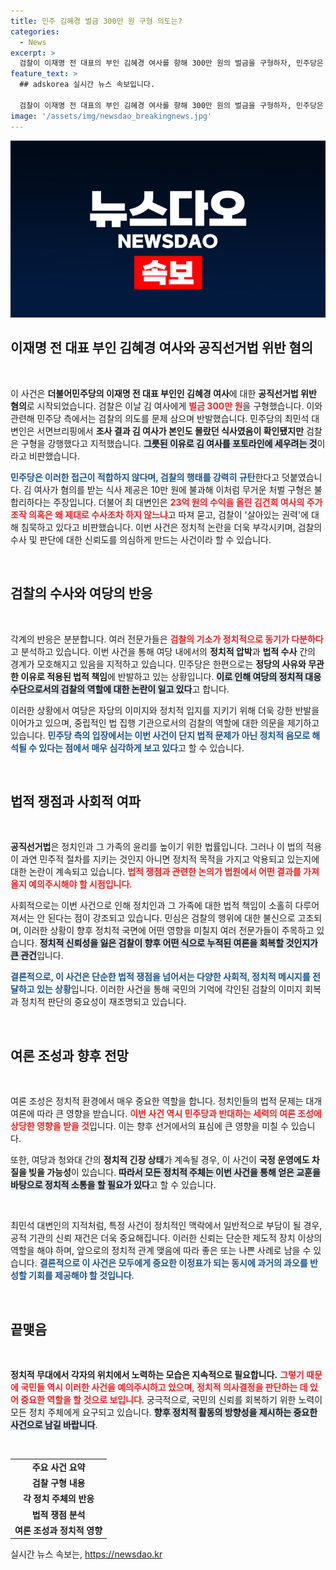 ```yaml
---
title: 민주 김혜경 벌금 300만 원 구형 의도는?
categories:
  - News
excerpt: >
  검찰이 이재명 전 대표의 부인 김혜경 여사를 향해 300만 원의 벌금을 구형하자, 민주당은 이를 정치적 망신주기로 간주하며 강력 반발했습니다. 권력의 비위는 눈 감는 검찰의 이중 잣대 논란 속으로 들어갑니다! 클릭해서 자세한 내용 확인하세요.
feature_text: >
  ## adskorea 실시간 뉴스 속보입니다.

  검찰이 이재명 전 대표의 부인 김혜경 여사를 향해 300만 원의 벌금을 구형하자, 민주당은 이를 정치적 망신주기로 간주하며 강력 반발했습니다. 권력의 비위는 눈 감는 검찰의 이중 잣대 논란 속으로 들어갑니다! 클릭해서 자세한 내용 확인하세요.
image: '/assets/img/newsdao_breakingnews.jpg'
---
```


<p><img src="/assets/img/newsdao_breakingnews.jpg" alt="adskorea 속보" /></p>

<h2 data-ke-size="size26">이재명 전 대표 부인 김혜경 여사와 공직선거법 위반 혐의</h2>

<p data-ke-size="size16">&nbsp;</p>

<p>이 사건은 <strong>더불어민주당의 이재명 전 대표 부인인 김혜경 여사</strong>에 대한 <strong>공직선거법 위반 혐의</strong>로 시작되었습니다. 검찰은 이날 김 여사에게 <b><span style="color: #ee2323;">벌금 300만 원</span></b>을 구형했습니다. 이와 관련해 민주당 측에서는 검찰의 의도를 문제 삼으며 반발했습니다. 민주당의 최민석 대변인은 서면브리핑에서 <strong>조사 결과 김 여사가 본인도 몰랐던 식사였음이 확인됐지만</strong> 검찰은 구형을 강행했다고 지적했습니다. <b><span style="background-color: #21538527;">그릇된 이유로 김 여사를 포토라인에 세우려는 것</span></b>이라고 비판했습니다.</p>

<p><b><span style="color: #1a5490;">민주당은 이러한 접근이 적합하지 않다며, 검찰의 행태를 강력히 규탄</span></b>한다고 덧붙였습니다. 김 여사가 혐의를 받는 식사 제공은 10만 원에 불과해 이처럼 무거운 처벌 구형은 불합리하다는 주장입니다. 더불어 최 대변인은 <b><span style="color: #ee2323;">23억 원의 수익을 올린 김건희 여사의 주가조작 의혹은 왜 제대로 수사조차 하지 않느냐</span></b>고 따져 묻고, 검찰이 '살아있는 권력'에 대해 침묵하고 있다고 비판했습니다. 이번 사건은 정치적 논란을 더욱 부각시키며, 검찰의 수사 및 판단에 대한 신뢰도를 의심하게 만드는 사건이라 할 수 있습니다.</p>

<p data-ke-size="size16">&nbsp;</p>

<h2 data-ke-size="size26">검찰의 수사와 여당의 반응</h2>

<p data-ke-size="size16">&nbsp;</p>

<p>각계의 반응은 분분합니다. 여러 전문가들은 <b><span style="color: #ee2323;">검찰의 기소가 정치적으로 동기가 다분하다</span></b>고 분석하고 있습니다. 이번 사건을 통해 여당 내에서의 <strong>정치적 압박</strong>과 <strong>법적 수사</strong> 간의 경계가 모호해지고 있음을 지적하고 있습니다. 민주당은 한편으로는 <strong>정당의 사유와 무관한 이유로 적용된 법적 책임</strong>에 반발하고 있는 상황입니다. <b><span style="background-color: #21538527;">이로 인해 여당의 정치적 대응 수단으로서의 검찰의 역할에 대한 논란이 일고 있다</span></b>고 합니다.</p>

<p>이러한 상황에서 여당은 자당의 이미지와 정치적 입지를 지키기 위해 더욱 강한 반발을 이어가고 있으며, 중립적인 법 집행 기관으로서의 검찰의 역할에 대한 의문을 제기하고 있습니다. <b><span style="color: #1a5490;">민주당 측의 입장에서는 이번 사건이 단지 법적 문제가 아닌 정치적 음모로 해석될 수 있다는 점에서 매우 심각하게 보고 있다</span></b>고 할 수 있습니다.</p>

<p data-ke-size="size16">&nbsp;</p>

<h2 data-ke-size="size26">법적 쟁점과 사회적 여파</h2>

<p data-ke-size="size16">&nbsp;</p>

<p><strong>공직선거법</strong>은 정치인과 그 가족의 윤리를 높이기 위한 법률입니다. 그러나 이 법의 적용이 과연 민주적 절차를 지키는 것인지 아니면 정치적 목적을 가지고 악용되고 있는지에 대한 논란이 계속되고 있습니다. <b><span style="color: #ee2323;">법적 쟁점과 관련한 논의가 법원에서 어떤 결과를 가져올지 예의주시해야 할 시점입니다</span></b>. </p>

<p>사회적으로는 이번 사건으로 인해 정치인과 그 가족에 대한 법적 책임이 소홀히 다루어져서는 안 된다는 점이 강조되고 있습니다. 민심은 검찰의 행위에 대한 불신으로 고조되며, 이러한 상황이 향후 정치적 국면에 어떤 영향을 미칠지 여러 전문가들이 주목하고 있습니다. <b><span style="background-color: #21538527;">정치적 신뢰성을 잃은 검찰이 향후 어떤 식으로 누적된 여론을 회복할 것인지가 큰 관건</span></b>입니다.</p>

<p><b><span style="color: #1a5490;">결론적으로, 이 사건은 단순한 법적 쟁점을 넘어서는 다양한 사회적, 정치적 메시지를 전달하고 있는 상황</span></b>입니다. 이러한 사건을 통해 국민의 기억에 각인된 검찰의 이미지 회복과 정치적 판단의 중요성이 재조명되고 있습니다. </p>

<p data-ke-size="size16">&nbsp;</p>

<h2 data-ke-size="size26">여론 조성과 향후 전망</h2>

<p data-ke-size="size16">&nbsp;</p>

<p>여론 조성은 정치적 환경에서 매우 중요한 역할을 합니다. 정치인들의 법적 문제는 대개 여론에 따라 큰 영향을 받습니다. <b><span style="color: #ee2323;">이번 사건 역시 민주당과 반대하는 세력의 여론 조성에 상당한 영향을 받을 것</span></b>입니다. 이는 향후 선거에서의 표심에 큰 영향을 미칠 수 있습니다.</p>

<p>또한, 여당과 청와대 간의 <strong>정치적 긴장 상태</strong>가 계속될 경우, 이 사건이 <strong>국정 운영에도 차질을 빚을 가능성</strong>이 있습니다. <b><span style="background-color: #21538527;">따라서 모든 정치적 주체는 이번 사건을 통해 얻은 교훈을 바탕으로 정치적 소통을 할 필요가 있다</span></b>고 할 수 있습니다.</p>

<p><P data-ke-size="size16">&nbsp;</p></p>

<p>최민석 대변인의 지적처럼, 특정 사건이 정치적인 맥락에서 일반적으로 부담이 될 경우, 공적 기관의 신뢰 재건은 더욱 중요해집니다. 이러한 신뢰는 단순한 제도적 장치 이상의 역할을 해야 하며, 앞으로의 정치적 관계 맺음에 따라 좋은 또는 나쁜 사례로 남을 수 있습니다. <b><span style="color: #1a5490;">결론적으로 이 사건은 모두에게 중요한 이정표가 되는 동시에 과거의 과오를 반성할 기회를 제공해야 할 것입니다</span></b>.</p>

<p data-ke-size="size16">&nbsp;</p>

<h2 data-ke-size="size26">끝맺음</h2>

<p data-ke-size="size16">&nbsp;</p>

<p><strong>정치적 무대에서 각자의 위치에서 노력하는 모습은 지속적으로 필요합니다.</strong> <b><span style="color: #ee2323;">그렇기 때문에 국민들 역시 이러한 사건을 예의주시하고 있으며, 정치적 의사결정을 판단하는 데 있어 중요한 역할을 할 것으로 보입니다</span></b>. 궁극적으로, 국민의 신뢰를 회복하기 위한 노력이 모든 정치 주체에게 요구되고 있습니다. <b><span style="background-color: #21538527;">향후 정치적 활동의 방향성을 제시하는 중요한 사건으로 남길 바랍니다</span></b>. </p>

<p data-ke-size="size16">&nbsp;</p>

<table>
  <tr>
    <td style="text-align: center; height: 17px;"><b>주요 사건 요약</b></td>
  </tr>
  <tr>
    <td style="text-align: center; height: 17px;"><b>검찰 구형 내용</b></td>
  </tr>
  <tr>
    <td style="text-align: center; height: 17px;"><b>각 정치 주체의 반응</b></td>
  </tr>
  <tr>
    <td style="text-align: center; height: 17px;"><b>법적 쟁점 분석</b></td>
  </tr>
  <tr>
    <td style="text-align: center; height: 17px;"><b>여론 조성과 정치적 영향</b></td>
  </tr>
</table>
실시간 뉴스 속보는, <a href="https://newsdao.kr" rel="dofollow">https://newsdao.kr</a>



